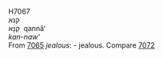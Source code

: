 <body>
  <p>H7067<br>  קנּא  <br> קַנָּא  ‎  qannâ‘  <br><i>kan-naw‘ </i><br>From <a href="h7065.htm">7065</a>  <i>jealous</i>: - jealous. Compare <a href="h7072.htm">7072</a> <br></p>
 </body>